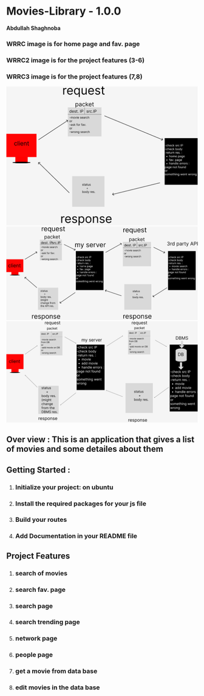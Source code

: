 # Movies-Library - 1.0.0
**Abdullah Shaghnoba**
### WRRC image is for home page and fav. page 
### WRRC2 image is for the project features (3-6) 
### WRRC3 image is for the project features (7,8)
![WRRC](./assets/Untitled%20(3).png)
![WRRC2](./assets/WRRC%202final.png)
![WRRC3](./assets/WRRC%203.png)
## Over view : This is an application that gives a list of movies and some detailes about them
## Getting Started :
1. ### Initialize your project: on ubuntu
2. ### Install the required packages for your js file 
3. ### Build your routes
4. ### Add Documentation in your README file
## Project Features
1. ### search of movies
2. ### search fav. page
3. ### search page
4. ### search trending page
5. ### network page
6. ### people page
7. ### get a movie from data base
8. ### edit movies in the data base
